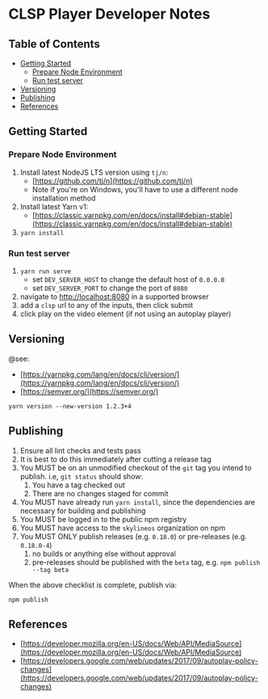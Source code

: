 # CLSP Player Developer Notes <!-- omit in toc -->


## Table of Contents <!-- omit in toc -->

- [Getting Started](#getting-started)
    - [Prepare Node Environment](#prepare-node-environment)
    - [Run test server](#run-test-server)
- [Versioning](#versioning)
- [Publishing](#publishing)
- [References](#references)


## Getting Started

### Prepare Node Environment

1. Install latest NodeJS LTS version using `tj/n`:
    * [https://github.com/tj/n](https://github.com/tj/n)
    * Note if you're on Windows, you'll have to use a different node installation method
1. Install latest Yarn v1:
    * [https://classic.yarnpkg.com/en/docs/install#debian-stable](https://classic.yarnpkg.com/en/docs/install#debian-stable)
1. `yarn install`

### Run test server

1. `yarn run serve`
    * set `DEV_SERVER_HOST` to change the default host of `0.0.0.0`
    * set `DEV_SERVER_PORT` to change the port of `8080`
1. navigate to [http://localhost:8080](http://localhost:8080) in a supported browser
1. add a `clsp` url to any of the inputs, then click submit
1. click play on the video element (if not using an autoplay player)


## Versioning

@see:

* [https://yarnpkg.com/lang/en/docs/cli/version/](https://yarnpkg.com/lang/en/docs/cli/version/)
* [https://semver.org/](https://semver.org/)

```
yarn version --new-version 1.2.3+4
```

## Publishing

1. Ensure all lint checks and tests pass
1. It is best to do this immediately after cutting a release tag
1. You MUST be on an unmodified checkout of the `git` tag you intend to publish.  i.e, `git status` should show:
    1. You have a tag checked out
    1. There are no changes staged for commit
1. You MUST have already run `yarn install`, since the dependencies are necessary for building and publishing
1. You MUST be logged in to the public npm registry
1. You MUST have access to the `skylineos` organization on npm
1. You MUST ONLY publish releases (e.g. `0.18.0`) or pre-releases (e.g. `0.18.0-4`)
    1. no builds or anything else without approval
    1. pre-releases should be published with the `beta` tag, e.g. `npm publish --tag beta`

When the above checklist is complete, publish via:

```
npm publish
```


## References

* [https://developer.mozilla.org/en-US/docs/Web/API/MediaSource](https://developer.mozilla.org/en-US/docs/Web/API/MediaSource)
* [https://developers.google.com/web/updates/2017/09/autoplay-policy-changes](https://developers.google.com/web/updates/2017/09/autoplay-policy-changes)
